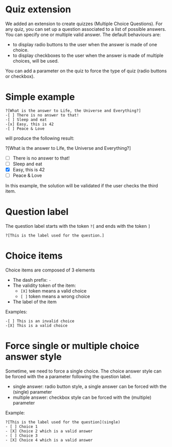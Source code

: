 
# Quiz extension
We added an extension to create quizzes (Multiple Choice Questions). For any quiz, you can set up a question associated to a list of possible answers. You can specify one or multiple valid answer. The default behaviours are:
- to display radio buttons to the user when the answer is made of one choice.
- to display checkboxes to the user when the answer is made of multiple choices, will be used.

You can add a parameter on the quiz to force the type of quiz (radio buttons or checkbox).

# Simple example

```
?[What is the answer to Life, the Universe and Everything?]
-[ ] There is no answer to that!
-[ ] Sleep and eat
-[x] Easy, this is 42
-[ ] Peace & Love
```

will produce the following result:


?[What is the answer to Life, the Universe and Everything?]
-[ ] There is no answer to that!
-[ ] Sleep and eat
-[x] Easy, this is 42
-[ ] Peace & Love

In this example, the solution will be validated if the user checks the third item.

# Question label
The question label starts with the token `?[` and ends with the token `]`

```
?[This is the label used for the question.]
```

# Choice items
Choice items are composed of 3 elements
- The dash prefix: `-`
- The validity token of the item:
  - `[X]` token means a valid choice
  - `[ ]` token means a wrong choice
- The label of the item

Examples:

```
-[ ] This is an invalid choice
-[X] This is a valid choice
```


# Force single or multiple choice answer style
Sometime, we need to force a single choice.
The choice answer style can be forced with the a parameter following the question label.
- single answer: radio button style, a single answer can be forced with the (single) parameter
- multiple answer: checkbox style can be forced with the (multiple) parameter

Example:

```
?[This is the label used for the question](single)
- [ ] Choice 1
- [X] Choice 2 which is a valid answer
- [ ] Choice 3
- [X] Choice 4 which is a valid answer
```
